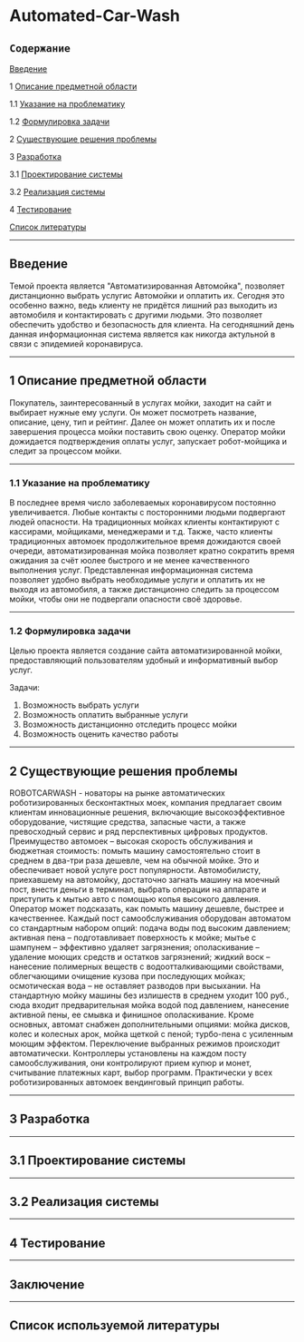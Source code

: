 # Automated-Car-Wash
## `Содержание`
[Введение](#введение)

1 [Описание предметной области](#по)

1.1 [Указание на проблематику](#проблематика) 

1.2 [Формулировка задачи](#формулировка_задачи)

2  [Существующие решения проблемы](#решения_проблемы)

3 [Разработка](#разработка)

3.1 [Проектирование системы](#проектирование)

3.2 [Реализация системы](#реализация)

4 [Тестирование](#тестирование)

[Список литературы](#литература)

***
## Введение <a name ="введение"></a>
Темой проекта является "Автоматизированная Автомойка", позволяет дистанционно выбрать услугис Автомойки и оплатить их. Сегодня это особенно важно, ведь клиенту не придётся лишний раз выходить из автомобиля и контактировать с другими людьми. Это позволяет обеспечить удобство и безопасность для клиента. На сегодняшний день данная информационная система является как никогда актульной в связи с эпидемией коронавируса.
***
## 1 Описание предметной области <a name ="по"></a>
Покупатель, заинтересованный в услугах мойки, заходит на сайт и выбирает нужные ему услуги. Он может посмотреть название, описание, цену, тип и рейтинг. Далее он может оплатить их и после завершения процесса мойки поставить свою оценку. Оператор мойки дожидается подтверждения оплаты услуг, запускает робот-мойщика и следит за процессом мойки.
***
  ### 1.1 Указание на проблематику <a name ="проблематика"></a>
В последнее время число заболеваемых коронавирусом постоянно увеличивается. Любые контакты с посторонними людьми подвергают людей опасности. На традиционных мойках клиенты контактируют с кассирами, мойщиками, менеджерами и т.д. Также, часто клиенты традиционных автомоек продолжительное время дожидаются своей очереди, автоматизированная мойка позволяет кратно сократить время ожидания за счёт юолее быстрого и не менее качественного выполнения услуг. Представленная информационная система позволяет удобно выбрать необходимые услуги и оплатить их не выходя из автомобиля, а также дистанционно следить за процессом мойки, чтобы они не подвергали опасности своё здоровье.
***
  ### 1.2 Формулировка задачи <a name ="формулировка_задачи"></a>
  Целью проекта является создание сайта автоматизированной мойки, предоставляющий пользователям удобный и информативный выбор услуг.
  
  Задачи:
  1. Возможность выбрать услуги
  2. Возможность оплатить выбранные услуги
  3. Возможность дистанционно отследить процесс мойки
  4. Возможность оценить качество работы
  ***
## 2 Существующие решения проблемы <a name ="решения_проблемы"></a>
ROBOTCARWASH - новаторы на рынке автоматических роботизированных бесконтактных моек, компания предлагает своим клиентам инновационные решения, включающие высокоэффективное оборудование, чистящие средства, запасные части, а также превосходный сервис и ряд перспективных цифровых продуктов.
Преимущество автомоек – высокая скорость обслуживания и бюджетная стоимость: помыть машину самостоятельно стоит в среднем в два-три раза дешевле, чем на обычной мойке. Это и обеспечивает новой услуге рост популярности.
Автомобилисту, приехавшему на автомойку, достаточно загнать машину на моечный пост, внести деньги в терминал, выбрать операции на аппарате и приступить к мытью авто с помощью копья высокого давления. Оператор может подсказать, как помыть машину дешевле, быстрее и качественнее.
Каждый пост самообслуживания оборудован автоматом со стандартным набором опций:
подача воды под высоким давлением;
активная пена – подготавливает поверхность к мойке;
мытье с шампунем – эффективно удаляет загрязнения;
ополаскивание – удаление моющих средств и остатков загрязнений;
жидкий воск – нанесение полимерных веществ с водоотталкивающими свойствами, облегчающими очищение кузова при последующих мойках;
осмотическая вода – не оставляет разводов при высыхании.
На стандартную мойку машины без излишеств в среднем уходит 100 руб., сюда входит предварительная мойка водой под давлением, нанесение активной пены, ее смывка и финишное ополаскивание.
Кроме основных, автомат снабжен дополнительными опциями: мойка дисков, колес и колесных арок, мойка щеткой с пеной; турбо-пена с усиленным моющим эффектом. Переключение выбранных режимов происходит автоматически.
Контроллеры установлены на каждом посту самообслуживания, они контролируют прием купюр и монет, считывание платежных карт, выбор программ.
Практически у всех роботизированных автомоек вендинговый принцип работы. 
***
## 3 Разработка <a name ="разработка"></a>
***
## 3.1 Проектирование системы <a name ="проектирование"></a>
***
## 3.2 Реализация системы <a name ="реализация"></a>
***
## 4 Тестирование <a name ="тестирование"></a>
***
## Заключение
***
## Список используемой литературы <a name ="литература"></a>
